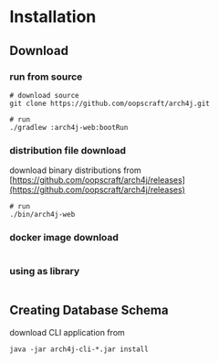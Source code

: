 # Installation

## Download

### run from source
```shell
# download source
git clone https://github.com/oopscraft/arch4j.git

# run
./gradlew :arch4j-web:bootRun
```

### distribution file download

download binary distributions from [https://github.com/oopscraft/arch4j/releases](https://github.com/oopscraft/arch4j/releases)

```shell
# run
./bin/arch4j-web

```

### docker image download
```shell

```

### using as library
```shell

```


## Creating Database Schema

download CLI application from []()

```shell
java -jar arch4j-cli-*.jar install

```


